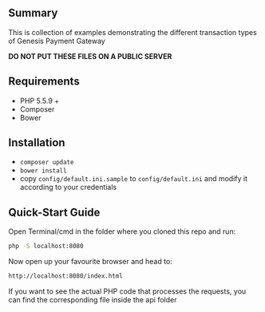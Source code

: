 ## Summary

This is collection of examples demonstrating the different transaction types of Genesis Payment Gateway

**DO NOT PUT THESE FILES ON A PUBLIC SERVER**

## Requirements

* PHP 5.5.9 + 
* Composer
* Bower

## Installation

* ```composer update```
* ```bower install```
* copy ```config/default.ini.sample``` to ```config/default.ini``` and modify it according to your credentials

## Quick-Start Guide

Open Terminal/cmd in the folder where you cloned this repo and run:

```bash
php -S localhost:8080
```

Now open up your favourite browser and head to:

```bash
http://localhost:8080/index.html
```

If you want to see the actual PHP code that processes the requests, you can find the corresponding file inside the api folder